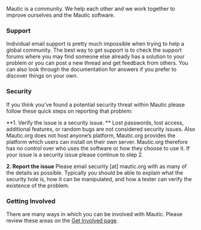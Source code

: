 Mautic is a community. We help each other and we work together to improve ourselves and the Mautic software.  




### Support

Individual email support is pretty much impossible when trying to help a global community. The best way to get support is to check the support forums where you may find someone else already has a solution to your problem or you can post a new thread and get feedback from others. You can also look through the documentation for answers if you prefer to discover things on your own.

### Security

If you think you’ve found a potential security threat within Mautic please follow these quick steps on reporting that problem:

**1. Verify the issue is a security issue. **
Lost passwords, lost access, additional features, or random bugs are not considered security issues. Also Mautic.org does not host anyone’s platform, Mautic.org provides the platform which users can install on their own server. Mautic.org therefore has no control over who uses the software or how they choose to use it. If your issue is a security issue please continue to step 2.

**2. Report the issue**
Please email security [at] mautic.org with as many of the details as possible. Typically you should be able to explain what the security hole is, how it can be manipulated, and how a tester can verify the existence of the problem.

### Getting Involved

There are many ways in which you can be involved with Mautic. Please review these areas on the [Get Involved page](/get-involved).

